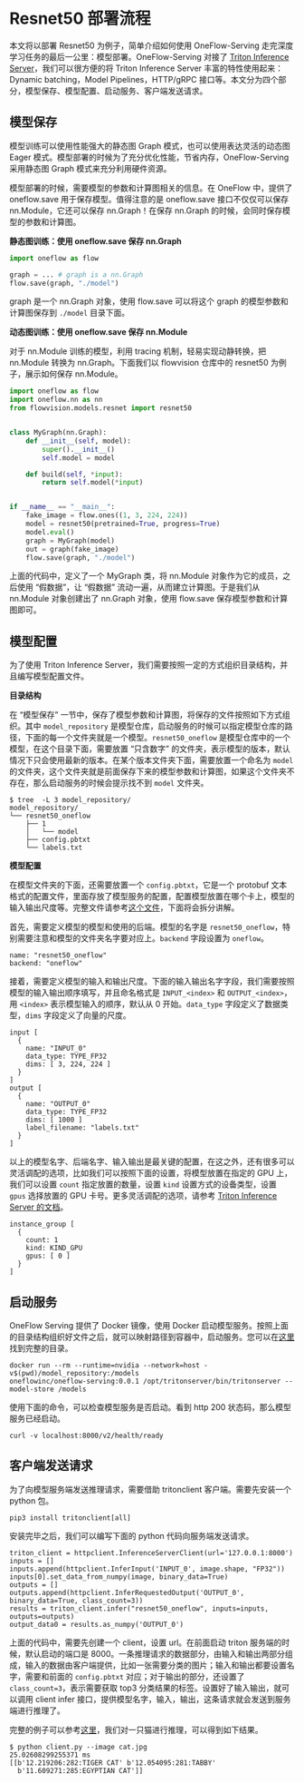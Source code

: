 # Resnet50 部署流程

本文将以部署 Resnet50 为例子，简单介绍如何使用 OneFlow-Serving 走完深度学习任务的最后一公里：模型部署。OneFlow-Serving 对接了 [Triton Inference Server](https://github.com/triton-inference-server/server)，我们可以很方便的将 Triton Inference Server 丰富的特性使用起来：Dynamic batching，Model Pipelines，HTTP/gRPC 接口等。本文分为四个部分，模型保存、模型配置、启动服务、客户端发送请求。

## 模型保存

模型训练可以使用性能强大的静态图 Graph 模式，也可以使用表达灵活的动态图 Eager 模式。模型部署的时候为了充分优化性能，节省内存，OneFlow-Serving 采用静态图 Graph 模式来充分利用硬件资源。

模型部署的时候，需要模型的参数和计算图相关的信息。在 OneFlow 中，提供了 oneflow.save 用于保存模型。值得注意的是 oneflow.save 接口不仅仅可以保存 nn.Module，它还可以保存 nn.Graph！在保存 nn.Graph 的时候，会同时保存模型的参数和计算图。

**静态图训练：使用 oneflow.save 保存 nn.Graph**

```python
import oneflow as flow

graph = ... # graph is a nn.Graph
flow.save(graph, "./model")
```

graph 是一个 nn.Graph 对象，使用 flow.save 可以将这个 graph 的模型参数和计算图保存到 `./model` 目录下面。

**动态图训练：使用 oneflow.save 保存 nn.Module**

对于 nn.Module 训练的模型，利用 tracing 机制，轻易实现动静转换，把 nn.Module 转换为 nn.Graph。下面我们以 flowvision 仓库中的 resnet50 为例子，展示如何保存 nn.Module。

```python
import oneflow as flow
import oneflow.nn as nn
from flowvision.models.resnet import resnet50


class MyGraph(nn.Graph):
    def __init__(self, model):
        super().__init__()
        self.model = model

    def build(self, *input):
        return self.model(*input)


if __name__ == "__main__":
    fake_image = flow.ones((1, 3, 224, 224))
    model = resnet50(pretrained=True, progress=True)
    model.eval()
    graph = MyGraph(model)
    out = graph(fake_image)
    flow.save(graph, "./model")
```

上面的代码中，定义了一个 MyGraph 类，将 nn.Module 对象作为它的成员，之后使用 “假数据”，让 “假数据” 流动一遍，从而建立计算图。于是我们从 nn.Module 对象创建出了 nn.Graph 对象，使用 flow.save 保存模型参数和计算图即可。

## 模型配置

为了使用 Triton Inference Server，我们需要按照一定的方式组织目录结构，并且编写模型配置文件。

**目录结构**

在 “模型保存” 一节中，保存了模型参数和计算图，将保存的文件按照如下方式组织。其中 `model_repository` 是模型仓库，启动服务的时候可以指定模型仓库的路径，下面的每一个文件夹就是一个模型。`resnet50_oneflow` 是模型仓库中的一个模型，在这个目录下面，需要放置 “只含数字” 的文件夹，表示模型的版本，默认情况下只会使用最新的版本。在某个版本文件夹下面，需要放置一个命名为 `model` 的文件夹，这个文件夹就是前面保存下来的模型参数和计算图，如果这个文件夹不存在，那么启动服务的时候会提示找不到 `model` 文件夹。

```
$ tree  -L 3 model_repository/
model_repository/
└── resnet50_oneflow
    ├── 1
    │   └── model
    ├── config.pbtxt
    └── labels.txt
```

**模型配置**

在模型文件夹的下面，还需要放置一个 `config.pbtxt`，它是一个 protobuf 文本格式的配置文件，里面存放了模型服务的配置，配置模型放置在哪个卡上，模型的输入输出尺度等。完整文件请参考[这个文件](https://github.com/Oneflow-Inc/serving/blob/main/oneflow-backend/examples/resnet50_oneflow/config.pbtxt)，下面将会拆分讲解。

首先，需要定义模型的模型和使用的后端。模型的名字是 `resnet50_oneflow`，特别需要注意和模型的文件夹名字要对应上。`backend` 字段设置为 `oneflow`。

```
name: "resnet50_oneflow"
backend: "oneflow"
```

接着，需要定义模型的输入和输出尺度。下面的输入输出名字字段，我们需要按照模型的输入输出顺序填写，并且命名格式是 `INPUT_<index>` 和 `OUTPUT_<index>`，用 `<index>` 表示模型输入的顺序，默认从 0 开始。`data_type` 字段定义了数据类型，`dims` 字段定义了向量的尺度。

```
input [
  {
    name: "INPUT_0"
    data_type: TYPE_FP32
    dims: [ 3, 224, 224 ]
  }
]
output [
  {
    name: "OUTPUT_0"
    data_type: TYPE_FP32
    dims: [ 1000 ]
    label_filename: "labels.txt"
  }
]
```

以上的模型名字、后端名字、输入输出是最关键的配置，在这之外，还有很多可以灵活调配的选项，比如我们可以按照下面的设置，将模型放置在指定的 GPU 上，我们可以设置 `count` 指定放置的数量，设置 `kind` 设置方式的设备类型，设置 `gpus` 选择放置的 GPU 卡号。更多灵活调配的选项，请参考 [Triton Inference Server 的文档](https://github.com/triton-inference-server/server/blob/main/docs/model_configuration.md)。

```
instance_group [
  {
    count: 1
    kind: KIND_GPU
    gpus: [ 0 ]
  }
]
```

## 启动服务

OneFlow Serving 提供了 Docker 镜像，使用 Docker 启动模型服务。按照上面的目录结构组织好文件之后，就可以映射路径到容器中，启动服务。您可以在[这里](https://github.com/Oneflow-Inc/serving/tree/main/oneflow-backend/examples)找到完整的目录。

```
docker run --rm --runtime=nvidia --network=host -v$(pwd)/model_repository:/models
oneflowinc/oneflow-serving:0.0.1 /opt/tritonserver/bin/tritonserver --model-store /models
```

使用下面的命令，可以检查模型服务是否启动。看到 http 200 状态码，那么模型服务已经启动。

```
curl -v localhost:8000/v2/health/ready
```

## 客户端发送请求

为了向模型服务端发送推理请求，需要借助 tritonclient 客户端。需要先安装一个 python 包。

```
pip3 install tritonclient[all]
```

安装完毕之后，我们可以编写下面的 python 代码向服务端发送请求。

```
triton_client = httpclient.InferenceServerClient(url='127.0.0.1:8000')
inputs = []
inputs.append(httpclient.InferInput('INPUT_0', image.shape, "FP32"))
inputs[0].set_data_from_numpy(image, binary_data=True)
outputs = []
outputs.append(httpclient.InferRequestedOutput('OUTPUT_0', binary_data=True, class_count=3))
results = triton_client.infer("resnet50_oneflow", inputs=inputs, outputs=outputs)
output_data0 = results.as_numpy('OUTPUT_0')
```

上面的代码中，需要先创建一个 client，设置 url。在前面启动 triton 服务端的时候，默认启动的端口是 8000。一条推理请求的数据部分，由输入和输出两部分组成，输入的数据由客户端提供，比如一张需要分类的图片；输入和输出都要设置名字，需要和前面的 `config.pbtxt` 对应；对于输出的部分，还设置了 `class_count=3`，表示需要获取 top3 分类结果的标签。设置好了输入输出，就可以调用 client infer 接口，提供模型名字，输入，输出，这条请求就会发送到服务端进行推理了。

完整的例子可以参考[这里](https://github.com/Oneflow-Inc/serving/tree/main/oneflow-backend/examples)，我们对一只猫进行推理，可以得到如下结果。

```
$ python client.py --image cat.jpg 
25.02608299255371 ms
[[b'12.219206:282:TIGER CAT' b'12.054095:281:TABBY'
  b'11.609271:285:EGYPTIAN CAT']]
```

